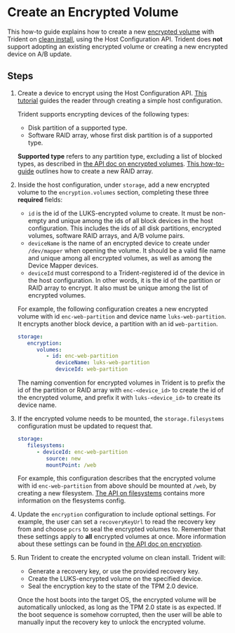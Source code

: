 
# Create an Encrypted Volume

This how-to guide explains how to create a new [encrypted volume](../../Reference/Host-Configuration/API-Reference/EncryptedVolume.md) with Trident on [clean install](../Perform-a-Clean-Install.md), using the Host Configuration API. Trident does **not** support adopting an existing encrypted volume or creating a new encrypted device on A/B update.

## Steps

1. Create a device to encrypt using the Host Configuration API. [This tutorial](../../Tutorials/Writing-a-Simple-Host-Configuration.md) guides the reader through creating a simple host configuration.

   Trident supports encrypting devices of the following types:

   - Disk partition of a supported type.
   - Software RAID array, whose first disk partition is of a supported type.

   **Supported type** refers to any partition type, excluding a list of blocked types, as described in [the API doc on encrypted volumes](../../Reference/Host-Configuration/API-Reference/EncryptedVolume.md). [This how-to-guide](../Create-a-RAID-Array.md) outlines how to create a new RAID array.

1. Inside the host configuration, under `storage`, add a new encrypted volume to the `encryption.volumes` section, completing these three **required** fields:

   - `id` is the id of the LUKS-encrypted volume to create. It must be non-empty and unique among the ids of all block devices in the host configuration. This includes the ids of all disk partitions, encrypted volumes, software RAID arrays, and A/B volume pairs.
   - `deviceName` is the name of an encrypted device to create under `/dev/mapper` when opening the volume. It should be a valid file name and unique among all encrypted volumes, as well as among the Device Mapper devices.
   - `deviceId` must correspond to a Trident-registered id of the device in the host configuration. In other words, it is the id of the partition or RAID array to encrypt. It also must be unique among the list of encrypted volumes.

   For example, the following configuration creates a new encrypted volume with id `enc-web-partition` and device name `luks-web-partition`. It encrypts another block device, a partition with an id `web-partition`.

   ```yaml
   storage:
      encryption:
         volumes:
            - id: enc-web-partition
               deviceName: luks-web-partition
               deviceId: web-partition
   ```

   The naming convention for encrypted volumes in Trident is to prefix the id of the partition or RAID array with `enc-<device_id>` to create the id of the encrypted volume, and prefix it with `luks-<device_id>` to create its device name.

1. If the encrypted volume needs to be mounted, the `storage.filesystems` configuration must be updated to request that.

   ```yaml
   storage:
      filesystems:
         - deviceId: enc-web-partition
            source: new
            mountPoint: /web
   ```

   For example, this configuration describes that the encrypted volume with id `enc-web-partition` from above should be mounted at `/web`, by creating a new filesystem. [The API on filesystems](../../Reference/Host-Configuration/API-Reference/FileSystem.md) contains more information on the flesystems config.

1. Update the `encryption` configuration to include optional settings. For example, the user can set a `recoveryKeyUrl` to read the recovery key from and choose `pcrs` to seal the encrypted volumes to. Remember that these settings apply to **all** encrypted volumes at once. More information about these settings can be found in [the API doc on encryption](../../Reference/Host-Configuration/API-Reference/Encryption.md).

1. Run Trident to create the encrypted volume on clean install. Trident will:

   - Generate a recovery key, or use the provided recovery key.
   - Create the LUKS-encrypted volume on the specified device.
   - Seal the encryption key to the state of the TPM 2.0 device.

   Once the host boots into the target OS, the encrypted volume will be automatically unlocked, as long as the TPM 2.0 state is as expected. If the boot sequence is somehow corrupted, then the user will be able to manually input the recovery key to unlock the encrypted volume.
